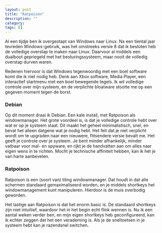 ```yaml
---
layout: post
title: "Ratpoison"
description: ""
category: 
tags: []
---
```


Al een tijdje ben ik overgestapt van Windows naar Linux. Na een tiental jaar tevreden Windows-gebruik, was het omstreeks versie 8 dat ik besloten heb de volledige overstap te maken naar Linux. Daarvoor al middels een dualboot gepriegeld met het besturingssysteem, maar nooit de volledig overstap durven waren.

Redenen hiervoor is dat Windows tegenwoordig met een boel software komt die ik niet nodig heb. Denk aan Xbox software, Media Player, een interactief startmenu met een boel bewegende tegels. Ik wil volledige controle over mijn systeem, en de verplichte bloatware stootte me op een gegeven moment tegen de borst.

### Debian
Op dit moment draai ik Debian. Een kale install, met Ratpoison als windowmanager. Het grote voordeel is, is dat je volledige controle hebt over wat er op je systeem staat. Dit maakt het geheel minimalistisch, snel, en bevat het alleen datgene wat je nodig hebt. Het feit dat je niet verplicht wordt om te upgraden naar een nieuwere, flitsendere versie bevalt me. Het geeft je controle over je  systeem. Je bent minder afhankelijk, minder vatbaar voor mal- en spyware, en rijkt je de handvatten aan om alles naar eigen wens in te richten. Mocht je technische affiniteit hebben, kan ik het je van harte aanbevelen. 

### Ratpoison
Ratpoison is een (soort van) tiling windowmanager. Dat houdt in dat alle schermen standaard gemaximaliseerd worden, en je middels shortkeys het windowmanagement kunt manipuleren. Hierdoor is de muis overbodig geworden. 

Het lastige aan Ratpoison is dat het enorm basic is. De standaard shortkeys zijn niet intuïtief, waardoor het in het begin echt flink wennen is. Nu ik een aantal weken verder ben, en mijn eigen shortkeys heb geconfigureerd, kan ik echter zeggen dat het een verademing is. Als je de sneltoetsen in je systeem hebt kan je razendsnel switchen. 


